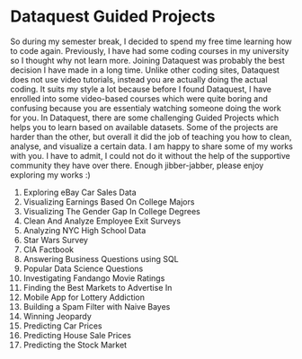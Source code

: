 # Dataquest Guided Projects

So during my semester break, I decided to spend my free time learning how to code again. Previously, I have had some coding courses in my university so I thought why not learn more. Joining Dataquest was probably the best decision I have made in a long time. Unlike other coding sites, Dataquest does not use video tutorials, instead you are actually doing the actual coding. It suits my style a lot because before I found Dataquest, I have enrolled into some video-based courses which were quite boring and confusing because you are essentialy watching someone doing the work for you.
In Dataquest, there are some challenging Guided Projects which helps you to learn based on available datasets. Some of the projects are harder than the other, but overall it did the job of teaching you how to clean, analyse, and visualize a certain data. I am happy to share some of my works with you. I have to admit, I could not do it without the help of the supportive community they have over there.
Enough jibber-jabber, please enjoy exploring my works :)

1. Exploring eBay Car Sales Data
2. Visualizing Earnings Based On College Majors
3. Visualizing The Gender Gap In College Degrees
4. Clean And Analyze Employee Exit Surveys
5. Analyzing NYC High School Data
6. Star Wars Survey
7. CIA Factbook
8. Answering Business Questions using SQL
9. Popular Data Science Questions
10. Investigating Fandango Movie Ratings
11. Finding the Best Markets to Advertise In
12. Mobile App for Lottery Addiction
13. Building a Spam Filter with Naive Bayes
14. Winning Jeopardy
15. Predicting Car Prices
16. Predicting House Sale Prices
17. Predicting the Stock Market
